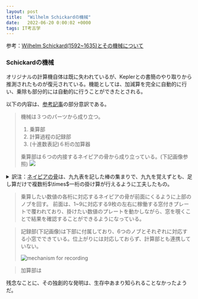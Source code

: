 ```yaml
---
layout: post
title:  "Wilhelm Schickardの機械"
date:   2022-06-20 0:00:02 +0000
tags: IT考古学
---
```


参考：[Wilhelm Schickard(1592~1635)とその機械について](https://history-computer.com/wilhelm-schickard-and-the-rotating-clock-complete-history/)

### Schickardの機械
オリジナルの計算機自体は既に失われているが、Keplerとの書簡のやり取りから推測されたものが復元されている。機能としては、加減算を完全に自動的に行い、乗除も部分的には自動的に行うことができたとされる。

以下の内容は、[参考記事](https://history-computer.com/wilhelm-schickard-and-the-rotating-clock-complete-history/#:~:text=Let%E2%80%99s%20examine%20the%20structure%20and%20the%20functioning%20of%20the%20device%2C%20designed%20by%20Schickard%20and%20produced%20by%20Pfister.%20The%20Calculating%20Clock%20is%20composed%20of%203%20main%20parts%3A)の部分意訳である。

>機械は３つのパーツから成り立つ。
>1. 乗算部
>2. 計算過程の記録部
>3. (十進数表記)６桁の加算器
>
>乗算部は６つの内接するネイピアの骨から成り立っている。(下記画像参照)
> ![](https://history-computer.com/MechanicalCalculators/images/SchickardMachineNapierRoads.jpg)

<details>
<summary>
  訳注：<a href="https://ja.wikipedia.org/wiki/%E3%83%8D%E3%82%A4%E3%83%94%E3%82%A2%E3%81%AE%E9%AA%A8">ネイピアの骨</a>は、九九表を記した棒の集まりで、九九を覚えずとも、足し算だけで複数桁$\times$一桁の掛け算が行えるように工夫したもの。
</summary>
例えば、４の段の棒は、次のようになっている。
<div style="display: flex; justify-content: center;">
<p></p>
<script type="text/tikz">
\begin{tikzpicture}
  \foreach \x in {4}
  {
    \node(\x) at (0.5, 9.5) {\x};
  }
  \foreach \y in {1, 2, 3, 4, 5, 6, 7, 8, 9}
  {
    \node(\y) at (-0.5, 9.5-\y) {\y};
  }
  \foreach \y in {0, 1, 2, 3, 4, 5, 6, 7, 8}
  {
    \draw (0, \y) -> (1, \y);
    \draw (1, \y) -> (1, \y+1);
    \draw (1, \y+1) -> (0, \y+1);
    \draw (0, \y+1) -> (0, \y);
  }
  \foreach \y in {0, 1, 2, 3, 4, 5, 6, 7, 8}
  {
    \foreach \x in {0, 1}
    {
      \draw (\x, \y) -> (\x, \y+1);
    }
  }
  \foreach \y in {0, 1, 2, 3, 4, 5, 6, 7, 8}
  {
    \foreach \x in {0}
    {
      \draw (\x, \y) -> (\x+1, \y+1);
    }
  }
  \foreach \y in {1, 2, 3, 4, 5, 6, 7, 8, 9}
  {
    \pgfmathsetmacro\result{floor(\y * 4 / 10)}
    \node(\y) at (0.25, 9.75-\y) {\pgfmathprintnumber[precision=2]{\result}};
  }
  \foreach \y in {1, 2, 3, 4, 5, 6, 7, 8, 9}
  {
    \pgfmathsetmacro\result{\y * 4 - floor(\y * 4 / 10) * 10}
    \node(\y) at (0.75, 9.25-\y) {\pgfmathprintnumber[precision=2]{\result}};
  }
\end{tikzpicture}
</script>
</div>
<p></p>
掛け算結果の1の位と10の位を斜め棒で分けている。試しに、$456\times 7$を計算してみる。下のように$456$の棒を並べる。
<div style="display: flex; justify-content: center;">
<p></p>
<script type="text/tikz">
\begin{tikzpicture}
  \def\xarray{0, 1, 2}
  \def\yarray{0, 1, 2, 3, 4, 5, 6, 7, 8}
  \foreach \x in \xarray
  {
    \pgfmathsetmacro\sum{\x+4}
    \node(\x) at (\x+0.5, 9.5) {\pgfmathprintnumber{\sum}};
  }
  \foreach \y in \yarray
  {
    \pgfmathsetmacro\sum{\y+1}
    \node(\y) at (-0.5, 8.5-\y) {\pgfmathprintnumber{\sum}};
  }
  \foreach \y in \yarray
  {
    \draw (0, \y) -> (3, \y);
    \draw (3, \y) -> (3, \y+1);
    \draw (3, \y+1) -> (0, \y+1);
    \draw (0, \y+1) -> (0, \y);
  }
  \foreach \y in \yarray
  {
    \foreach \x in \xarray
    {
      \draw (\x, \y) -> (\x, \y+1);
    }
  }
  \foreach \y in \yarray
  {
    \foreach \x in \xarray
    {
      \draw (\x, \y) -> (\x+1, \y+1);
    }
  }
  \foreach \x in \xarray
  {
    \foreach \y in \yarray
    {
      \pgfmathsetmacro\result{floor((\y+1) * (\x+4) / 10)}
      \node(\y+1) at (\x+0.25, 8.75-\y) {\pgfmathprintnumber[precision=2]{\result}};
      \pgfmathsetmacro\result{(\y+1) * (\x+4) - floor((\y+1) * (\x+4) / 10) * 10}
      \node(\y+1) at (\x+0.75, 8.25-\y) {\pgfmathprintnumber[precision=2]{\result}};
    }
  }
\end{tikzpicture}
</script>
</div>
<p></p>
$7$の行を抜き出せば
<div style="display: flex; justify-content: center;">
<p></p>
<script type="text/tikz">
\begin{tikzpicture}
  \def\xarray{0, 1, 2}
  \def\yarray{0}
  \foreach \x in \xarray
  {
    \pgfmathsetmacro\sum{\x+4}
    \node(\x) at (\x+0.5, 1.5) {\pgfmathprintnumber{\sum}};
  }
  \foreach \y in \yarray
  {
    \pgfmathsetmacro\sum{\y+7}
    \node(\y) at (-0.5, 0.5-\y) {\pgfmathprintnumber{\sum}};
  }
  \foreach \y in \yarray
  {
    \draw (0, \y) -> (3, \y);
    \draw (3, \y) -> (3, \y+1);
    \draw (3, \y+1) -> (0, \y+1);
    \draw (0, \y+1) -> (0, \y);
  }
  \foreach \y in \yarray
  {
    \foreach \x in \xarray
    {
      \draw (\x, \y) -> (\x, \y+1);
    }
  }
  \foreach \y in \yarray
  {
    \foreach \x in \xarray
    {
      \draw (\x, \y) -> (\x+1, \y+1);
    }
  }
  \foreach \x in \xarray
  {
    \foreach \y in \yarray
    {
      \pgfmathsetmacro\result{floor((\y+7) * (\x+4) / 10)}
      \node(\y+1) at (\x+0.25, 0.75-\y) {\pgfmathprintnumber[precision=2]{\result}};
      \pgfmathsetmacro\result{(\y+7) * (\x+4) - floor((\y+7) * (\x+4) / 10) * 10}
      \node(\y+1) at (\x+0.75, 0.25-\y) {\pgfmathprintnumber[precision=2]{\result}};
    }
  }
\end{tikzpicture}
</script>
</div>
<p></p>
斜線で区切られた数字通しを足し合わせて
<div style="display: flex; justify-content: center;">
<p></p>
<script type="text/tikz">
\begin{tikzpicture}
  \def\xarray{0, 1, 2}
  \def\yarray{0}
  \foreach \x in \xarray
  {
    \pgfmathsetmacro\sum{\x+4}
    \node(\x) at (\x+0.5, 1.5) {\pgfmathprintnumber{\sum}};
  }
  \foreach \y in \yarray
  {
    \pgfmathsetmacro\sum{\y+7}
    \node(\y) at (-0.5, 0.5-\y) {\pgfmathprintnumber{\sum}};
  }
  \foreach \y in \yarray
  {
    \draw (0, \y) -> (3, \y);
    \draw (3, \y) -> (3, \y+1);
    \draw (3, \y+1) -> (0, \y+1);
    \draw (0, \y+1) -> (0, \y);
  }
  \foreach \y in \yarray
  {
    \foreach \x in \xarray
    {
      \draw (\x, \y) -> (\x, \y+1);
    }
  }
  \foreach \y in \yarray
  {
    \foreach \x in \xarray
    {
      \draw (\x, \y) -> (\x+1, \y+1);
    }
  }
  \foreach \x in \xarray
  {
    \foreach \y in \yarray
    {
      \pgfmathsetmacro\result{floor((\y+7) * (\x+4) / 10)}
      \node(\y+1) at (\x+0.25, 0.75-\y) {\pgfmathprintnumber[precision=2]{\result}};
      \pgfmathsetmacro\result{(\y+7) * (\x+4) - floor((\y+7) * (\x+4) / 10) * 10}
      \node(\y+1) at (\x+0.75, 0.25-\y) {\pgfmathprintnumber[precision=2]{\result}};
    }
  }
  \draw[->] (-1+0.5, -0.125) -> (-1+0, -0.625);
  \node(1) at (-1-0.25, -1) {2};
  \draw[->] (0.5, -0.125) -> (0, -0.625);
  \node(1) at (-0.25, -1) {11};
  \draw[->] (1+0.5, -0.125) -> (1+0, -0.625);
  \node(1) at (1-0.25, -1) {9};
  \draw[->] (2+0.5, -0.125) -> (2+0, -0.625);
  \node(1) at (2-0.25, -1) {2};
\end{tikzpicture}
</script>
</div>
<p></p>
10の位を繰り上げれば、$456\times 7=3192$として$1*n$桁の掛け算を足し算のみで計算できる。要するに、我々の筆算の表記を変えただけでなので、$m\times n$桁も各桁をずらしながら同じように計算した後足し合わせれば良い。
</details>

<p></p>

>乗算したい数値の各桁に対応するネイピアの骨が前面にくるように上部のノブを回す。
>前面は、1~9に対応する9枚の左右に稼働する窓付きプレートで覆われており、掛けたい数値のプレートを動かしながら、窓を覗くことで結果を確認することができるようになっている。


>記録部(下記画像)は下部に付属しており、6つのノブとそれぞれに対応する小窓でできている。位上がりには対応しておらず、計算部とも連携していない。
>
>![mechanism for recording](https://history-computer.com/MechanicalCalculators/images/SchickardMachineRecordingDevice.jpg)

>加算部は

残念なことに、その独創的な発明は、生存中あまり知られることなかったようだ。